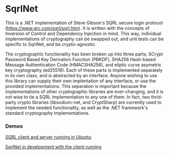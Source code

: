 SqrlNet
=======

This is a .NET implementation of Steve Gibson's SQRL secure login protocol (https://www.grc.com/sqrl/sqrl.htm).  It is written with the concepts of Inversion of Control and Dependency Injection in mind.  This way, individual implementations of cryptography can be swapped out, and unit tests can be specific to SqrlNet, and be crypto-agnostic.

The cryptographic functionality has been broken up into three parts; SCrypt Password Based Key Derivation Function (PBKDF), SHA256 Hash-based Message Authentication Code (HMACSHA256), and eliptic curve asymetric key cryptography (ed25519).  Each of these parts is implemented separately in its own class, and is abstracted by an interface.  Anyone wishing to use this library can supply their own implentation of any interface, or use the provided implementations.  This separation is important because the implementations of other cryptographic libraries are ever-changing, and it is not wise to tie a SQRL implementation to any one of them.  In fact, two thrid-party crypto libraries (libsodium-net, and CryptSharp) are currently used to implement the needed functionality, as well as the .NET framework's standard cryptography implementations.

### Demos

[SQRL client and server running in Ubuntu](http://www.youtube.com/watch?v=UQAUVLpb1pU)

[SqrlNet in development with the client running](http://www.youtube.com/watch?v=Kp1MJFE0fBM)
